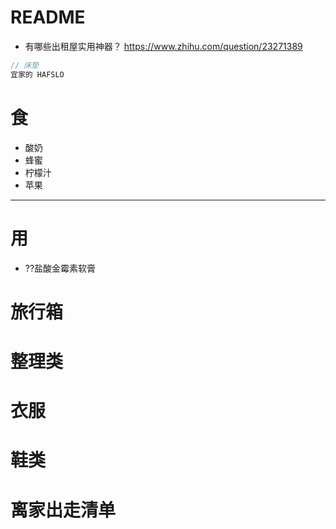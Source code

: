 # README

- 有哪些出租屋实用神器？ https://www.zhihu.com/question/23271389

```js
// 床垫
宜家的 HAFSLO

```

# 食

- 酸奶
- 蜂蜜
- 柠檬汁
- 苹果

---

# 用

- ??盐酸金霉素软膏

# 旅行箱

# 整理类

# 衣服

# 鞋类

# 离家出走清单